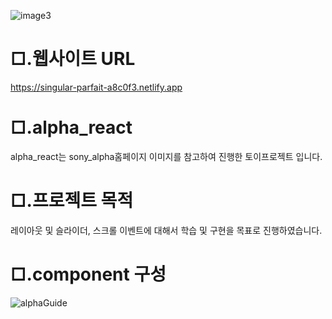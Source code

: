 
![image3](https://user-images.githubusercontent.com/104630719/166418344-0e6403d3-dcd7-4052-8794-ee14d4297197.png)
# □.웹사이트 URL
<a href="https://singular-parfait-a8c0f3.netlify.app" >https://singular-parfait-a8c0f3.netlify.app</a>
# □.alpha_react 
alpha_react는 sony_alpha홈페이지 이미지를 참고하여 진행한 토이프로젝트 입니다. 

# □.프로젝트 목적
레이아웃 및 슬라이더,  스크롤 이벤트에 대해서 학습 및 구현을 목표로 진행하였습니다.

# □.component 구성

![alphaGuide](https://user-images.githubusercontent.com/104630719/166455217-24078fc3-1e13-4ddf-b83d-dace3ff56278.png)
